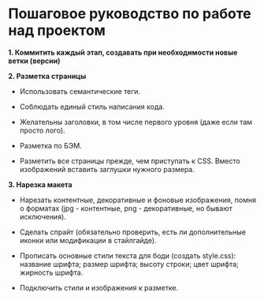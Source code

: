 <h1>Пошаговое руководство по работе над проектом</h1>

<b>1. Коммитить каждый этап, создавать при необходимости новые ветки (версии)</b>

<b>2. Разметка страницы</b>

- Использовать семантические теги. 

- Соблюдать единый стиль написания кода.

- Желательны заголовки, в том числе первого уровня (даже если там просто лого).

- Разметка по БЭМ.

- Разметить все страницы прежде, чем приступать к CSS. Вместо изображений вставить заглушки нужного размера.

<b>3. Нарезка макета</b>

- Нарезать контентные, декоративные и фоновые изображения, помня о форматах (jpg - контентные, png - декоративные, но бывают исключения).

- Сделать спрайт (обязательно проверить, есть ли дополнительные иконки или модификации в стайлгайде).

- Прописать основные стили текста для боди (создать style.css):
		название шрифта;
		размер шрифта;
		высоту строки;
		цвет шрифта;
		жирность шрифта.

- Подключить стили и изображения к разметке.